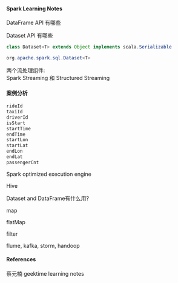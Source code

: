 
#### Spark Learning Notes
DataFrame API 有哪些


Dataset API 有哪些
~~~java
class Dataset<T> extends Object implements scala.Serializable

org.apache.spark.sql.Dataset<T>

~~~

两个流处理组件:  
    Spark Streaming 和 Structured Streaming

#### 案例分析
~~~java
rideId
taxiId
driverId
isStart
startTime
endTime
startLon
startLat
endLon
endLat
passengerCnt
~~~

Spark optimized execution engine

Hive

Dataset and DataFrame有什么用?

map

flatMap

filter

flume, kafka, storm, handoop

#### References
蔡元楠 geektime learning notes
